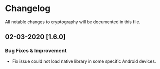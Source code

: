 # Changelog
All notable changes to cryptography will be documented in this file.

## 02-03-2020 [1.6.0]

### Bug Fixes & Improvement
- Fix issue could not load native library in some specific Android devices.